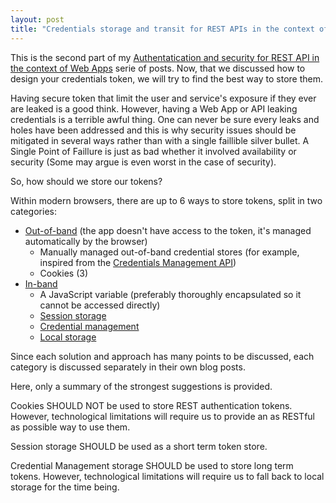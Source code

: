 ```yaml
---
layout: post
title: "Credentials storage and transit for REST APIs in the context of Web Apps (Part 2)"
---
```


This is the second part of my [Authentatication and security for REST API in the
context of Web Apps](/2017/04/22/REST-APIs-authentication-and-security.html)
serie of posts. Now, that we discussed how to design your credentials token, we will
try to find the best way to store them.

Having secure token that limit the user and service's exposure if they ever are leaked
is a good think. However, having a Web App or API leaking credentials is a terrible awful
thing. One can never be sure every leaks and holes have been addressed and this is why
security issues should be mitigated in several ways rather than with a single faillible
silver bullet. A Single Point of Faillure is just as bad whether it involved availability
or security (Some may argue is even worst in the case of security).

So, how should we store our tokens?

Within modern browsers, there are up to 6 ways to store tokens, split in two categories:
* [Out-of-band](/2017/04/23/Out-of-band-credentials-storage-and-transit-in-REST-API-and-web-apps.html)
  (the app doesn't have access to the token, it's managed automatically by the browser)
  * Manually managed out-of-band credential stores (for example, inspired from the [Credentials Management API](https://w3c.github.io/webappsec-credential-management))
  * Cookies (3)
* [In-band](/2017/04/23/In-band-credentials-storage-and-transit-in-REST-API-and-web-apps.html)
  * A JavaScript variable (preferably thoroughly encapsulated so it cannot be accessed directly)
  * [Session storage](https://www.w3.org/TR/webstorage/#the-sessionstorage-attribute)
  * [Credential management](https://w3c.github.io/webappsec-credential-management)
  * [Local storage](https://www.w3.org/TR/webstorage/)

Since each solution and approach has many points to be discussed, each category
is discussed separately in their own blog posts.

Here, only a summary of the strongest suggestions is provided.

Cookies SHOULD NOT be used to store REST authentication tokens. However,
technological limitations will require us to provide an as RESTful as possible
way to use them.

Session storage SHOULD be used as a short term token store.

Credential Management storage SHOULD be used to store long term tokens. However, technological
limitations will require us to fall back to local storage for the time being.
